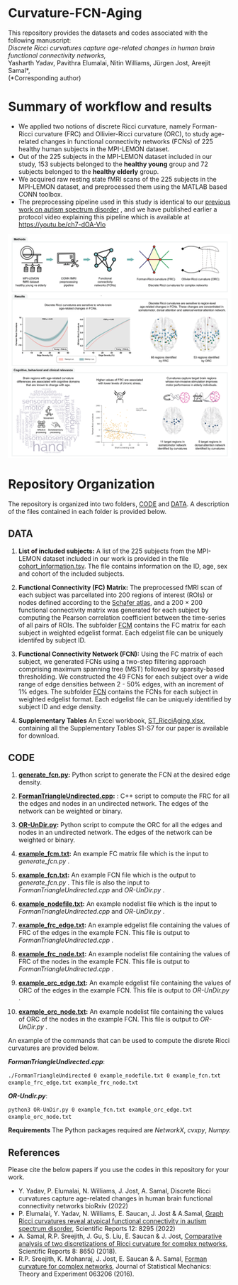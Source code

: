 # Curvature-FCN-Aging

This repository provides the datasets and codes associated with the following manuscript:<br>
<i>Discrete Ricci curvatures capture age-related changes in human brain functional connectivity networks,</i><br>
Yasharth Yadav, Pavithra Elumalai, Nitin Williams, Jürgen Jost, Areejit Samal*,<br>
(*Corresponding author)

# Summary of workflow and results

* We applied two notions of discrete Ricci curvature, namely Forman-Ricci curvature (FRC) and Ollivier-Ricci curvature (ORC), to study age-related changes in functional connectivity networks (FCNs) of 225 healthy human subjects in the MPI-LEMON dataset.
* Out of the 225 subjects in the MPI-LEMON dataset included in our study, 153 subjects belonged to the **healthy young** group and 72 subjects belonged to the **healthy elderly** group.
* We acquired raw resting state fMRI scans of the 225 subjects in the MPI-LEMON dataset, and preprocessed them using the MATLAB based CONN toolbox. 
* The preprocessing pipeline used in this study is identical to our [previous work on autism spectrum disorder](https://doi.org/10.1038/s41598-022-12171-y "Graph Ricci curvatures reveal atypical functional connectivity in autism spectrum disorder") , and we have published earlier a protocol video explaining this pipeline which is available at https://youtu.be/ch7-dOA-Vlo

![network example](https://github.com/asamallab/Curvature-FCN-Aging/blob/main/summary-figure.png)

# Repository Organization

The repository is organized into two folders, [CODE](https://github.com/asamallab/Curvature-FCN-Aging/tree/main/CODE) and [DATA](https://github.com/asamallab/Curvature-FCN-Aging/tree/main/DATA). A description of the files contained in each folder is provided below.

## DATA

1. **List of included subjects:**
A list of the 225 subjects from the MPI-LEMON dataset included in our work is provided in the file [cohort_information.tsv](https://github.com/asamallab/Curvature-FCN-Aging/blob/main/DATA/cohort_information.tsv). The file contains information on the ID, age, sex and cohort of the included subjects.

2. **Functional Connectivity (FC) Matrix:**
The preprocessed fMRI scan of each subject was parcellated into 200 regions of interest (ROIs) or nodes defined according to the [Schafer atlas](https://doi.org/10.1093/cercor/bhx179 "Local-Global Parcellation of the Human Cerebral Cortex from Intrinsic Functional Connectivity MRI"), and a 200 × 200 functional connectivity matrix was generated for each subject by computing the Pearson correlation coefficient between the time-series of all pairs of ROIs. The subfolder [FCM](https://github.com/asamallab/Curvature-FCN-Aging/tree/main/DATA/FCM) contains the FC matrix for each subject in weighted edgelist format. Each edgelist file can be uniquely identifed by subject ID.

3. **Functional Connectivity Network (FCN):**
Using the FC matrix of each subject, we generated FCNs using a two-step filtering approach comprising maximum spanning tree (MST) followed by sparsity-based thresholding. We constructed the 49 FCNs for each subject over a wide range of edge densities between 2 - 50% edges, with an increment of 1% edges.
The subfolder [FCN](https://github.com/asamallab/Curvature-FCN-Aging/tree/main/DATA/FCN) contains the FCNs for each subject in weighted edgelist format. Each edgelist file can be uniquely identified by subject ID and edge density.

4. **Supplementary Tables**
An Excel workbook, [ST_RicciAging.xlsx](https://github.com/asamallab/Curvature-FCN-Aging/blob/main/DATA/ST_RicciAging.xlsx), containing all the Supplementary Tables S1-S7 for our paper is available for download.

## CODE

1. **[generate_fcn.py](https://github.com/asamallab/Curvature-FCN-Aging/blob/main/CODE/generate_fcn.py):**
Python script to generate the FCN at the desired edge density.

2. **[FormanTriangleUndirected.cpp](https://github.com/asamallab/Curvature-FCN-Aging/blob/main/CODE/FormanTriangleUndirected.cpp):** : C++ script to compute the FRC for all the edges and nodes in an undirected network. The edges of the network can be weighted or binary.

3. **[OR-UnDir.py](https://github.com/asamallab/Curvature-FCN-Aging/blob/main/CODE/OR-UnDir.py):** Python script to compute the ORC for all the edges and nodes in an undirected network. The edges of the network can be weighted or binary.

4. **[example_fcm.txt](https://github.com/asamallab/Curvature-FCN-Aging/blob/main/CODE/example_fcm.txt):** An example FC matrix file which is the input to _generate_fcn.py_ .

5. **[example_fcn.txt](https://github.com/asamallab/Curvature-FCN-Aging/blob/main/CODE/example_fcn.txt):** An example FCN file which is the output to _generate_fcn.py_ . This file is also the input to _FormanTriangleUndirected.cpp_ and _OR-UnDir.py_ .

6. **[example_nodefile.txt](https://github.com/asamallab/Curvature-FCN-Aging/blob/main/CODE/example_nodefile.txt):** An example nodelist file which is the input to _FormanTriangleUndirected.cpp_ and _OR-UnDir.py_ .

7. **[example_frc_edge.txt](https://github.com/asamallab/Curvature-FCN-Aging/blob/main/CODE/example_frc_edge.txt):** An example edgelist file containing the values of FRC of the edges in the example FCN. This file is output to _FormanTriangleUndirected.cpp_ .

8. **[example_frc_node.txt](https://github.com/asamallab/Curvature-FCN-Aging/blob/main/CODE/example_frc_node.txt):** An example nodelist file containing the values of FRC of the nodes in the example FCN. This file is output to _FormanTriangleUndirected.cpp_ .

9. **[example_orc_edge.txt](https://github.com/asamallab/Curvature-FCN-Aging/blob/main/CODE/example_orc_edge.txt):** An example edgelist file containing the values of ORC of the edges in the example FCN. This file is output to _OR-UnDir.py_ .

10. **[example_orc_node.txt](https://github.com/asamallab/Curvature-FCN-Aging/blob/main/CODE/example_orc_node.txt):** An example nodelist file containing the values of ORC of the nodes in the example FCN. This file is output to _OR-UnDir.py_ .

An example of the commands that can be used to compute the disrete Ricci curvatures are provided below.

_**FormanTriangleUndirected.cpp**_: 

```
./FormanTriangleUndirected 0 example_nodefile.txt 0 example_fcn.txt example_frc_edge.txt example_frc_node.txt
```

_**OR-Undir.py**_: 

```
python3 OR-UnDir.py 0 example_fcn.txt example_orc_edge.txt example_orc_node.txt
```

**Requirements**
The Python packages required are _NetworkX_, _cvxpy_, _Numpy._

## References

Please cite the below papers if you use the codes in this repository for your work.

* Y. Yadav, P. Elumalai, N. Williams, J. Jost, A. Samal, Discrete Ricci curvatures capture age-related changes in human brain functional connectivity networks bioRxiv (2022)
* P. Elumalai, Y. Yadav, N. Williams, E. Saucan, J. Jost & A.Samal, [Graph Ricci curvatures reveal atypical functional connectivity in autism spectrum disorder](https://www.nature.com/articles/s41598-022-12171-y#citeas),  Scientific Reports 12: 8295 (2022)
* A. Samal, R.P. Sreejith, J. Gu, S. Liu, E. Saucan & J. Jost, [Comparative analysis of two discretizations of Ricci curvature for complex networks](https://www.nature.com/articles/s41598-018-27001-3), Scientific Reports 8: 8650 (2018).
* R.P. Sreejith, K. Mohanraj, J. Jost, E. Saucan & A. Samal, [Forman curvature for complex networks](https://iopscience.iop.org/article/10.1088/1742-5468/2016/06/063206), Journal of Statistical Mechanics: Theory and Experiment 063206 (2016).
